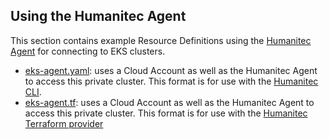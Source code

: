 ## Using the Humanitec Agent

This section contains example Resource Definitions using the [Humanitec Agent](https://developer.humanitec.com/integration-and-extensions/humanitec-agent/overview/) for connecting to EKS clusters.

* [eks-agent.yaml](eks-agent.yaml): uses a Cloud Account as well as the Humanitec Agent to access this private cluster. This format is for use with the [Humanitec CLI](https://developer.humanitec.com/platform-orchestrator/cli/).
* [eks-agent.tf](eks-agent.tf): uses a Cloud Account as well as the Humanitec Agent to access this private cluster. This format is for use with the [Humanitec Terraform provider](https://registry.terraform.io/providers/humanitec/humanitec)